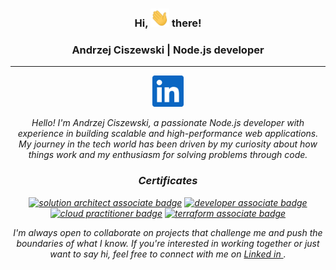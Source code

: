 <h3 align="center"> Hi, <img src="https://raw.githubusercontent.com/ABSphreak/ABSphreak/master/gifs/Hi.gif" width="30px"> there!</h3>
<h3 align="center">Andrzej Ciszewski | Node.js developer</h3>
<hr>
<p align="center">
<a href="https://www.linkedin.com/in/andrzej-ciszewski-b5a9581b7/">
    <img src="assets/linkedin-icon.svg" alt="Andrew Tsishevskii LinkedIn Profile" height="50px" width="50px">
  </a>
</p>
<em>
<p align="center">
Hello! I'm Andrzej Ciszewski, a passionate Node.js developer with experience in building scalable and high-performance web applications. My journey in the tech world has been driven by my curiosity about how things work and my enthusiasm for solving problems through code. </p>

<h3 align="center">
Certificates
</h3>
<div align="center">
<a href="https://www.credly.com/badges/c345efbb-3b11-46e2-b80a-14d8140e9f79/linked_in_profile">
<img height="200px" width="200px" src="https://images.credly.com/images/0e284c3f-5164-4b21-8660-0d84737941bc/image.png" alt="solution architect associate badge"></a>

<a href="https://www.credly.com/badges/0526a882-a2b4-4636-a8fd-6b05c046df6b?source=linked_in_profile">
<img height="200px" width="200px" src="https://images.credly.com/size/680x680/images/b9feab85-1a43-4f6c-99a5-631b88d5461b/image.png" alt="developer associate badge"></a>

<a href="https://www.credly.com/badges/6b5437da-6464-47ec-a07f-b32212252411/linked_in_profile">
<img height="200px" width="200px" src="https://images.credly.com/size/680x680/images/00634f82-b07f-4bbd-a6bb-53de397fc3a6/image.png" alt="cloud practitioner badge"></a>

<a href="https://www.credly.com/badges/b4c70703-4e85-4674-9977-5a3c2c3312a8/linked_in_profile">
<img height="200px" width="200px" src="https://images.credly.com/size/680x680/images/85b9cfc4-257a-4742-878c-4f7ab4a2631b/image.png" alt="terraform associate badge"></a>

</div>

<p align="center">
I'm always open to collaborate on projects that challenge me and push the boundaries of what I know. If you're interested in working together or just want to say hi, feel free to connect with me on <a href="https://www.linkedin.com/in/aj-ciszewski/">Linked in </a>.
</p>
